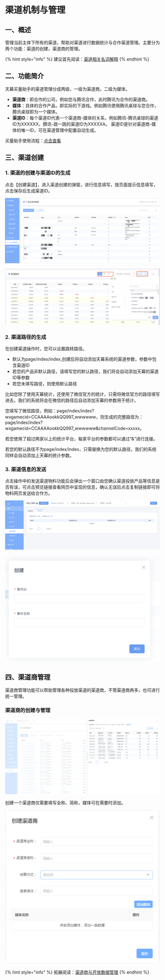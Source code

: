 # 渠道机制与管理

## 一、概述

管理当前主体下所有的渠道，帮助对渠道进行数据统计与合作渠道管理。主要分为两个功能：渠道的创建，渠道商的管理。

{% hint style="info" %}
建议首先阅读：[渠道相关名词解释](https://doc.skysriver.com/glossary#3-mai-liang-zhu-shou)
{% endhint %}

## 二、功能简介

天幕买量助手的渠道管理分成两级，一级为渠道商，二级为媒体。

* **渠道商**：即合作的公司，例如您与腾讯合作，此时腾讯为合作的渠道商。
* **媒体**：具体的合作产品，即实际的下游戏。例如腾讯使用腾讯桌球与您合作，腾讯桌球即为一个媒体。
* **渠道ID**：每个渠道ID代表一个渠道商-媒体的关系，例如腾讯-腾讯桌球的渠道ID为XXXXXX，腾讯-跳一跳的渠道ID为XXXXXA。 渠道ID是针对渠道商-媒体的唯一ID，可在渠道管理中配置自动生成。

买量助手使用流程：[点击查看](https://cdn.kuaiyugo.com/tianmu/cms/2019-10-18_a5175a00f16611e9aa8c2517a70a9608.jpg)

## 三、渠道创建

### 1. 渠道的创建与渠道ID的生成

点击【创建渠道】，进入渠道创建的弹窗，进行信息填写，按页面提示信息填写，点击保存后生成渠道ID。

![&#x6E20;&#x9053;&#x7BA1;&#x7406;&#x83DC;&#x5355;&#x4E2D;&#x6E20;&#x9053;&#x5217;&#x8868;](../../.gitbook/assets/image%20%28108%29.png)

![&#x521B;&#x5EFA;&#x6E20;&#x9053;&#x64CD;&#x4F5C;&#x5F39;&#x7A97;](../../.gitbook/assets/image%20%286%29.png)

### 2. 渠道路径的生成

在创建渠道操作时，您可以设置跳转路径。

*  默认为page/index/index,创建后将自动添加天幕系统的渠道参数，参数中包含渠道ID
* 若您的产品非默认路径，请填写您的默认路径，我们将会自动添加天幕的渠道ID等参数
* 若您未填写路径，则使用默认路径

比如您除了使用天幕统计，还使用了微信官方的统计，只需将微信官方的路径填写进去，我们的系统将会在微信的路径后自动添加天幕的参数用于统计。

您填写了微信路径，例如：page/index/index?wxgamecid=CCAAAAookkQQ997\_wwwwww，则生成的完整路径为：page/index/index?wxgamecid=CCAAAAookkQQ997\_wwwwww&channelCode=xxxxx。

若您使用了超过两家以上的统计平台，每家平台的参数都可以通过“&”进行连接。

若您的默认路径不为page/index/index，只需替换为您的默认路径，我们的系统同样会自动添加上天幕的统计参数。

### 3. 渠道信息的发送

点击操作中的发送渠道物料功能后会弹出一个窗口由您确认渠道投放产品等信息是否有误，可点击预览链接查看网页中呈现的信息，确认无误后点击复制链接即可将物料网页发送给合作方。

![&#x53D1;&#x9001;&#x6E20;&#x9053;&#x7269;&#x6599;&#x529F;&#x80FD;&#x5165;&#x53E3;](../../.gitbook/assets/image%20%2879%29.png)

![&#x786E;&#x8BA4;&#x7269;&#x6599;&#x4FE1;&#x606F;](../../.gitbook/assets/image%20%28189%29.png)

## 四、渠道商管理

渠道商管理功能可以帮助管理各种投放渠道的渠道商，不管渠道商再多，也可进行统一管理。

### 渠道商的创建与管理

![](../../.gitbook/assets/image%20%28217%29.png)

创建一个渠道商仅需要填写全称、简称，媒体可在需要时添加。

![&#x521B;&#x5EFA;&#x6E20;&#x9053;&#x5546;](../../.gitbook/assets/image.png)

{% hint style="info" %}
拓展阅读：[渠道商与开放数据管理](https://doc.skysriver.com/channel/main-features/distributor)
{% endhint %}

